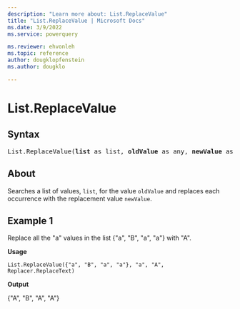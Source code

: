 ```yaml
---
description: "Learn more about: List.ReplaceValue"
title: "List.ReplaceValue | Microsoft Docs"
ms.date: 3/9/2022
ms.service: powerquery

ms.reviewer: ehvonleh
ms.topic: reference
author: dougklopfenstein
ms.author: dougklo

---
```

# List.ReplaceValue

## Syntax

<pre>
List.ReplaceValue(<b>list</b> as list, <b>oldValue</b> as any, <b>newValue</b> as any, <b>replacer</b> as function) as list
</pre>
  
## About

Searches a list of values, `list`, for the value `oldValue` and replaces each occurrence with the replacement value `newValue`.

## Example 1

Replace all the "a" values in the list {"a", "B", "a", "a"} with "A".

**Usage**

```powerquery-m
List.ReplaceValue({"a", "B", "a", "a"}, "a", "A", Replacer.ReplaceText)
```

**Output**

{"A", "B", "A", "A"}
